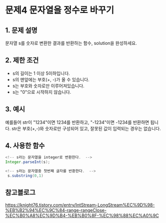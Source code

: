 # 문제4 문자열을 정수로 바꾸기 

## 1. 문제 설명
문자열 s를 숫자로 변환한 결과를 반환하는 함수, solution을 완성하세요.  

## 2. 제한 조건  
* s의 길이는 1 이상 5이하입니다.  
* s의 맨앞에는 부호(+, -)가 올 수 있습니다.  
* s는 부호와 숫자로만 이루어져있습니다.  
* s는 "0"으로 시작하지 않습니다.  
## 3. 예시
예를들어 str이 "1234"이면 1234를 반환하고, "-1234"이면 -1234를 반환하면 됩니다.
str은 부호(+,-)와 숫자로만 구성되어 있고, 잘못된 값이 입력되는 경우는 없습니다.

## 4. 사용한 함수

 
``` java
<!-- s라는 문자열을 integer로 변환한다.  --> 
Integer.parseInt(s);

<!-- s라는 문자열중 첫번째 글자를 반환한다.  --> 
 s.substring(0,1)
```

## 참고블로그 
https://knight76.tistory.com/entry/IntStream-LongStream%EC%9D%98-%EB%B2%94%EC%9C%84-range-rangeClose-%EC%B0%A8%EC%9D%B4-%EB%B0%8F-%EC%98%88%EC%A0%9C
